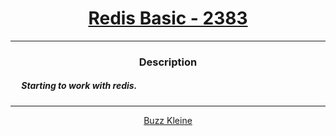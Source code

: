 # [<center>Redis Basic - 2383</center>]()
 ---
 ### <center>Description</center> 
 ##### &emsp; Starting to work with redis.
 ---
 [<center>Buzz Kleine</center>](https://github.com/conkobar)
